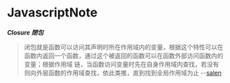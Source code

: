 # JavascriptNote

***Closure 閉包***


>闭包就是函数可以访问其声明时所在作用域内的变量，根据这个特性可以在函数内返回一个函数，通过这个被返回的函数可以在函数外部访问函数内的变量；根据作用域
>链，当函数访问变量时先在自身作用域内查找，若没有则向外层函数的作用域查找，依此类推，直到找到全局作用域为止 --[salen](https://segmentfault.com/u/salen)

